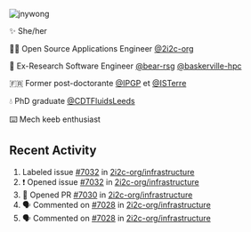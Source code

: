 ![jnywong](https://readme-typing-svg.demolab.com/?font=Intel+One+Mono&size=36&duration=3000&pause=1000&color=6bc46d&vCenter=true&width=170&lines=jnywong)

✨ She/her

👩‍💻 Open Source Applications Engineer [@2i2c-org](https://2i2c.org/)

🐻 Ex-Research Software Engineer [@bear-rsg](https://github.com/bear-rsg) [@baskerville-hpc](https://github.com/baskerville-hpc) 

🇫🇷 Former post-doctorante [@IPGP](https://github.com/IPGP) et [@ISTerre](https://www.isterre.fr/) 

💧 PhD graduate [@CDTFluidsLeeds](https://fluid-dynamics.leeds.ac.uk/) 

⌨️ Mech keeb enthusiast 

## Recent Activity 

<!--START_SECTION:activity-->
1.  Labeled issue [#7032](https://github.com/2i2c-org/infrastructure/issues/7032) in [2i2c-org/infrastructure](https://github.com/2i2c-org/infrastructure)
2. ❗ Opened issue [#7032](https://github.com/2i2c-org/infrastructure/issues/7032) in [2i2c-org/infrastructure](https://github.com/2i2c-org/infrastructure)
3. 💪 Opened PR [#7030](undefined) in [2i2c-org/infrastructure](https://github.com/2i2c-org/infrastructure)
4. 🗣 Commented on [#7028](https://github.com/2i2c-org/infrastructure/issues/7028#issuecomment-3451419513) in [2i2c-org/infrastructure](https://github.com/2i2c-org/infrastructure)
5. 🗣 Commented on [#7028](https://github.com/2i2c-org/infrastructure/issues/7028#issuecomment-3451412031) in [2i2c-org/infrastructure](https://github.com/2i2c-org/infrastructure)
<!--END_SECTION:activity-->
